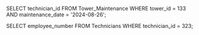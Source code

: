 SELECT technician_id 
FROM Tower_Maintenance
WHERE tower_id = 133
  AND maintenance_date = '2024-08-26';

SELECT employee_number 
FROM Technicians 
WHERE technician_id = 323;